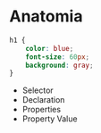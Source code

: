 # Anatomia

```css
h1 {
    color: blue;
    font-size: 60px;
    background: gray;
}

```

* Selector
* Declaration
* Properties
* Property Value